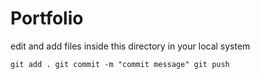# Portfolio

edit and add files inside this directory in your local system

`
git add .
git commit -m "commit message"
git push
`
